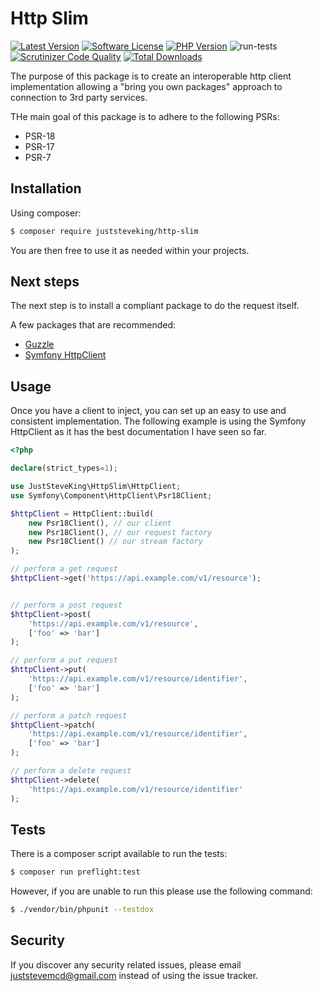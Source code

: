# Http Slim

<!-- BADGES_START -->
[![Latest Version][badge-release]][packagist]
[![Software License][badge-license]][license]
[![PHP Version][badge-php]][php]
![run-tests](https://github.com/JustSteveKing/http-slim/workflows/run-tests/badge.svg)
[![Scrutinizer Code Quality](https://scrutinizer-ci.com/g/JustSteveKing/http-slim/badges/quality-score.png?b=master)](https://scrutinizer-ci.com/g/JustSteveKing/http-slim/?branch=master)
[![Total Downloads][badge-downloads]][downloads]

[badge-release]: https://img.shields.io/packagist/v/juststeveking/http-slim.svg?style=flat-square&label=release
[badge-license]: https://img.shields.io/packagist/l/juststeveking/http-slim.svg?style=flat-square
[badge-php]: https://img.shields.io/packagist/php-v/juststeveking/http-slim.svg?style=flat-square

[badge-downloads]: https://img.shields.io/packagist/dt/juststeveking/http-slim.svg?style=flat-square&colorB=mediumvioletred

[packagist]: https://packagist.org/packages/juststeveking/http-slim
[license]: https://github.com/JustSteveKing/http-slim/blob/master/LICENSE
[php]: https://php.net
[downloads]: https://packagist.org/packages/juststeveking/http-slim
<!-- BADGES_END -->

The purpose of this package is to create an interoperable http client implementation allowing a "bring you own packages" approach to connection to 3rd party services.

THe main goal of this package is to adhere to the following PSRs:

- PSR-18
- PSR-17
- PSR-7


## Installation

Using composer:

```bash
$ composer require juststeveking/http-slim
```

You are then free to use it as needed within your projects.

## Next steps

The next step is to install a compliant package to do the request itself.

A few packages that are recommended:

- [Guzzle](http://docs.guzzlephp.org/en/stable/)
- [Symfony HttpClient](https://symfony.com/doc/current/components/http_client.html)


## Usage

Once you have a client to inject, you can set up an easy to use and consistent implementation. The following example is using the Symfony HttpClient as it has the best documentation I have seen so far.


```php
<?php

declare(strict_types=1);

use JustSteveKing\HttpSlim\HttpClient;
use Symfony\Component\HttpClient\Psr18Client;

$httpClient = HttpClient::build(
    new Psr18Client(), // our client
    new Psr18Client(), // our request factory
    new Psr18Client() // our stream factory
);

// perform a get request
$httpClient->get('https://api.example.com/v1/resource');


// perform a post request
$httpClient->post(
    'https://api.example.com/v1/resource',
    ['foo' => 'bar']
);

// perform a put request
$httpClient->put(
    'https://api.example.com/v1/resource/identifier',
    ['foo' => 'bar']
);

// perform a patch request
$httpClient->patch(
    'https://api.example.com/v1/resource/identifier',
    ['foo' => 'bar']
);

// perform a delete request
$httpClient->delete(
    'https://api.example.com/v1/resource/identifier'
);
```

## Tests

There is a composer script available to run the tests:

```bash
$ composer run preflight:test
```

However, if you are unable to run this please use the following command:

```bash
$ ./vendor/bin/phpunit --testdox
```

## Security

If you discover any security related issues, please email juststevemcd@gmail.com instead of using the issue tracker.